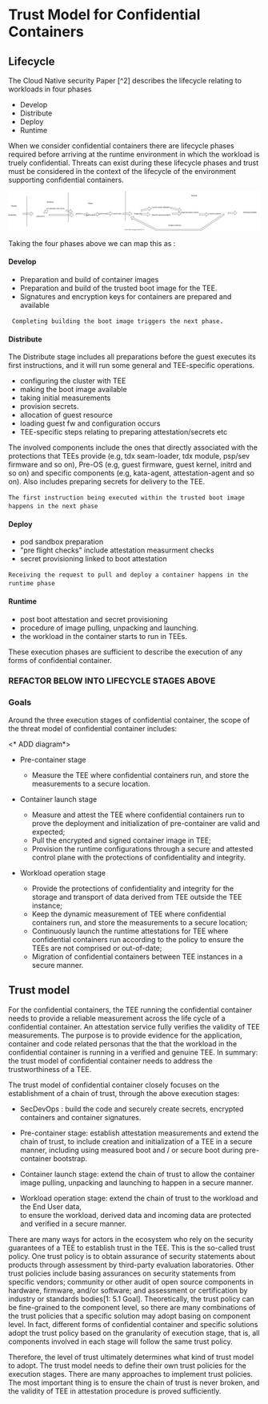 # Trust Model for Confidential Containers



## Lifecycle 
The Cloud Native security Paper [^2] describes the lifecycle relating to workloads in four phases 
- Develop
- Distribute
- Deploy
- Runtime

When we consider confidential containers there are lifecycle phases required before arriving at 
the runtime environment in which the workload is truely confidential. Threats can exist during 
these lifecycle phases and trust must be considered in the context of the lifecycle of the 
environment supporting confidential containers.


![Lifecycle Phases](./images/LifecyclePhases.svg)

Taking the four phases above we can map this as :

#### Develop
 - Preparation and build of container images
 - Preparation and build of the trusted boot image for the TEE. 
 - Signatures and encryption keys for containers are prepared and available
 
````` Completing building the boot image triggers the next phase.`````

#### Distribute
The Distribute stage includes all preparations before the guest executes its first instructions, 
and it will run some general and TEE-specific operations.
- configuring the cluster with TEE
- making the boot image available
- taking initial measurements
- provision secrets.
- allocation of guest resource
- loading guest fw and configuration occurs 
- TEE-specific steps relating to preparing attestation/secrets etc

The involved components include the ones that directly associated with the
protections that TEEs provide (e.g, tdx seam-loader, tdx module, psp/sev firmware and so on),
Pre-OS (e.g, guest firmware, guest kernel, initrd and so on) and specific components (e.g,
kata-agent, attestation-agent and so on). Also includes preparing secrets for delivery to the TEE.

```The first instruction being executed within the trusted boot image happens in the next phase```

#### Deploy
  - pod sandbox preparation
  - "pre flight checks" include attestation measurment checks
  - secret provisioning linked to boot attestation
  
  ```Receiving the request to pull and deploy a container happens in the runtime phase```


#### Runtime
- post boot attestation and secret provisioning
- procedure of image pulling, unpacking and 
  launching.
- the workload in the container starts to  run in TEEs.


These execution phases are sufficient to describe the execution of any forms of confidential
container. 



### REFACTOR BELOW INTO LIFECYCLE STAGES ABOVE

### Goals



Around the three execution stages of confidential container, the scope of the threat model of
confidential container includes:

<* ADD diagram*>

- Pre-container stage
  - Measure the TEE where confidential containers run, and store the measurements to a secure location.

- Container launch stage
  - Measure and attest the TEE where confidential containers run to prove the deployment and initialization of pre-container are valid and expected;
  - Pull the encrypted and signed container image in TEE;
  - Provision the runtime configurations through a secure and attested control plane with the protections of confidentiality and integrity.

- Workload operation stage
  - Provide the protections of confidentiality and integrity for the storage and transport of data derived from TEE outside the TEE instance;
  - Keep the dynamic measurement of TEE where confidential containers run, and store the measurements to a secure location;
  - Continuously launch the runtime attestations for TEE where confidential containers run according to the policy to ensure the TEEs are not comprised or out-of-date;
  - Migration of confidential containers between TEE instances in a secure manner.
  

## Trust model



For the confidential containers, the TEE running the confidential container needs to provide a
reliable measurement across the life cycle of a confidential container. An attestation service 
fully verifies the validity of TEE measurements.
The purpose is to provide evidence for the application, container and code related personas that 
the that the workload in the confidential
container is running in a verified and genuine TEE. In summary: the trust model of confidential
container needs to address the trustworthiness of a TEE.

The trust model of confidential container closely focuses on the establishment of a chain of 
trust, through the above execution stages:

- SecDevOps : build the code and securely create secrets, encrypted containers and container 
  signatures.

- Pre-container stage: establish attestation measurements and extend the chain of trust, 
   to include creation and initialization of  a TEE in a secure manner, including using measured 
  boot and 
  / or secure boot during pre-container bootstrap.

- Container launch stage: extend the chain of trust to allow the container image 
  pulling, unpacking and launching to happen in a secure manner.

- Workload operation stage: extend the chain of trust to the workload and the End User data,    
 to ensure the  workload, derived data and incoming data are protected and verified in a secure manner.

There are many ways for actors in the ecosystem who rely on the security guarantees of a TEE to
establish trust in the TEE. This is the so-called trust policy. One trust policy is to obtain
assurance of security statements about products through assessment by third-party evaluation
laboratories. Other trust policies include basing assurances on security statements from specific
vendors; community or other audit of open source components in hardware, firmware, and/or software;
and assessment or certification by industry or standards bodies[1: 5.1 Goal]. Theoretically, the
trust policy can be fine-grained to the component level, so there are many combinations of the
trust policies that a specific solution may adopt basing on component level. In fact, different
forms of confidential container and specific solutions adopt the trust policy based on the
granularity of execution stage, that is, all components involved in each stage will follow the
same trust policy.



Therefore, the level of trust ultimately determines what kind of trust model to adopt. The trust
model needs to define their own trust policies for the execution stages. There are many approaches
to implement trust policies. The most important thing is to ensure the chain of trust is never
broken, and the validity of TEE in attestation procedure is proved sufficiently. 


